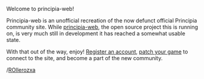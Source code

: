 Welcome to principia-web!

Principia-web is an unofficial recreation of the now defunct official Principia community site. While [principia-web](https://github.com/principia-game/principia-web), the open source project this is running on, is very much still in development it has reached a somewhat usable state.

With that out of the way, enjoy! [Register an account](/register), [patch your game](/download) to connect to the site, and become a part of the new community.

/[ROllerozxa](/user/1)
